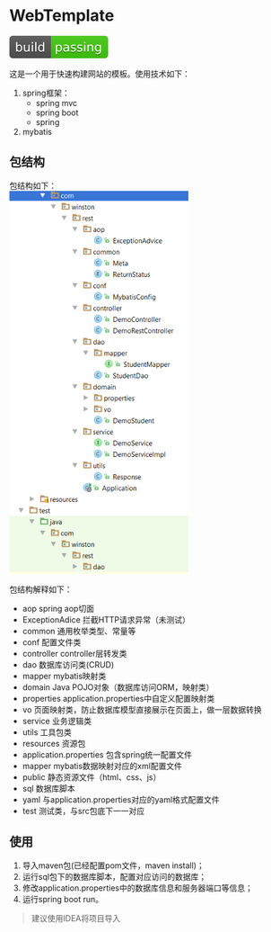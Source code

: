 # WebTemplate
![](/image/build-passing-brightgreen.svg)

这是一个用于快速构建网站的模板。使用技术如下：
1. spring框架：
	- spring mvc
	- spring boot
	- spring
2. mybatis

## 包结构
包结构如下：<br>
![](/image/resttemplate-package.PNG)

包结构解释如下：
- aop spring aop切面
- ExceptionAdice 拦截HTTP请求异常（未测试）
- common 通用枚举类型、常量等
- conf 配置文件类
- controller controller层转发类
- dao 数据库访问类(CRUD)
- mapper mybatis映射类
- domain Java POJO对象（数据库访问ORM，映射类）
- properties application.properties中自定义配置映射类
- vo 页面映射类，防止数据库模型直接展示在页面上，做一层数据转换
- service 业务逻辑类
- utils 工具包类
- resources 资源包
- application.properties 包含spring统一配置文件
- mapper mybatis数据映射对应的xml配置文件
- public 静态资源文件（html、css、js）
- sql 数据库脚本
- yaml 与application.properties对应的yaml格式配置文件
- test 测试类，与src包底下一一对应

## 使用
1. 导入maven包(已经配置pom文件，maven install)；
1. 运行sql包下的数据库脚本，配置对应访问的数据库；
2. 修改application.properties中的数据库信息和服务器端口等信息；
3. 运行spring boot run。

> 建议使用IDEA将项目导入